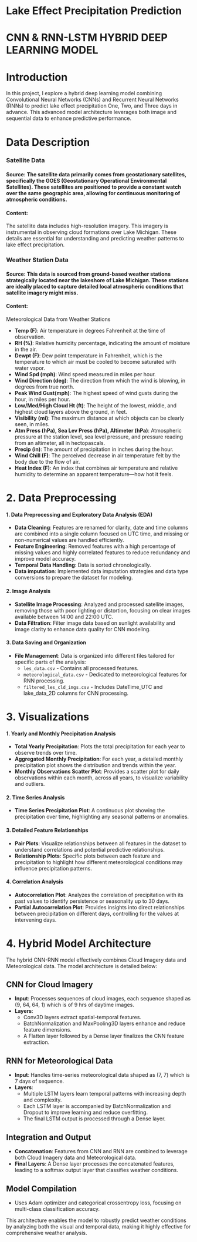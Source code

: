 # Lake Effect Precipitation Prediction

# CNN & RNN-LSTM HYBRID DEEP LEARNING MODEL

# Introduction
In this project, I explore a hybrid deep learning model combining Convolutional Neural Networks (CNNs) and Recurrent Neural Networks (RNNs) to predict lake effect precipitation One, Two, and Three days in advance. This advanced model architecture leverages both image and sequential data to enhance predictive performance.

# Data Description

### Satellite Data

#### Source: The satellite data primarily comes from geostationary satellites, specifically the GOES (Geostationary Operational Environmental Satellites). These satellites are positioned to provide a constant watch over the same geographic area, allowing for continuous monitoring of atmospheric conditions.

#### Content:
The satellite data includes high-resolution imagery. This imagery is instrumental in observing cloud formations over Lake Michigan. These details are essential for understanding and predicting weather patterns to lake effect precipitation.

### Weather Station Data

#### Source: This data is sourced from ground-based weather stations strategically located near the lakeshore of Lake Michigan. These stations are ideally placed to capture detailed local atmospheric conditions that satellite imagery might miss.

#### Content:
Meteorological Data from Weather Stations
- **Temp (F)**: Air temperature in degrees Fahrenheit at the time of observation.
- **RH (%)**: Relative humidity percentage, indicating the amount of moisture in the air.
- **Dewpt (F)**: Dew point temperature in Fahrenheit, which is the temperature to which air must be cooled to become saturated with water vapor.
- **Wind Spd (mph)**: Wind speed measured in miles per hour.
- **Wind Direction (deg)**: The direction from which the wind is blowing, in degrees from true north.
- **Peak Wind Gust(mph)**: The highest speed of wind gusts during the hour, in miles per hour.
- **Low/Med/High Cloud Ht (ft)**: The height of the lowest, middle, and highest cloud layers above the ground, in feet.
- **Visibility (mi)**: The maximum distance at which objects can be clearly seen, in miles.
- **Atm Press (hPa), Sea Lev Press (hPa), Altimeter (hPa)**: Atmospheric pressure at the station level, sea level pressure, and pressure reading from an altimeter, all in hectopascals.
- **Precip (in)**: The amount of precipitation in inches during the hour.
- **Wind Chill (F)**: The perceived decrease in air temperature felt by the body due to the flow of air.
- **Heat Index (F)**: An index that combines air temperature and relative humidity to determine an apparent temperature—how hot it feels.

# 2. Data Preprocessing
#### 1. Data Preprocessing and Exploratory Data Analysis (EDA)
- **Data Cleaning**: Features are renamed for clarity, date and time columns are combined into a single column focused on UTC time, and missing or non-numerical values are handled efficiently.
- **Feature Engineering**: Removed features with a high percentage of missing values and highly correlated features to reduce redundancy and improve model accuracy.
- **Temporal Data Handling**: Data is sorted chronologically.
- **Data imputation**: Implemented data imputation strategies and data type conversions to prepare the dataset for modeling.

#### 2. Image Analysis
- **Satellite Image Processing**: Analyzed and processed satellite images, removing those with poor lighting or distortion, focusing on clear images available between 14:00 and 22:00 UTC.
- **Data Filtration**: Filter image data based on sunlight availability and image clarity to enhance data quality for CNN modeling.

#### 3. Data Saving and Organization
- **File Management**: Data is organized into different files tailored for specific parts of the analysis:
  - `les_data.csv` - Contains all processed features.
  - `meteorological_data.csv` - Dedicated to meteorological features for RNN processing.
  - `filtered_les_cld_imgs.csv` - Includes DateTime_UTC and lake_data_2D columns for CNN processing.

# 3. Visualizations
#### 1. Yearly and Monthly Precipitation Analysis
- **Total Yearly Precipitation**: Plots the total precipitation for each year to observe trends over time.
- **Aggregated Monthly Precipitation**: For each year, a detailed monthly precipitation plot shows the distribution and trends within the year.
- **Monthly Observations Scatter Plot**: Provides a scatter plot for daily observations within each month, across all years, to visualize variability and outliers.

#### 2. Time Series Analysis
- **Time Series Precipitation Plot**: A continuous plot showing the precipitation over time, highlighting any seasonal patterns or anomalies.

#### 3. Detailed Feature Relationships
- **Pair Plots**: Visualize relationships between all features in the dataset to understand correlations and potential predictive relationships.
- **Relationship Plots**: Specific plots between each feature and precipitation to highlight how different meteorological conditions may influence precipitation patterns.

#### 4. Correlation Analysis
- **Autocorrelation Plot**: Analyzes the correlation of precipitation with its past values to identify persistence or seasonality up to 30 days.
- **Partial Autocorrelation Plot**: Provides insights into direct relationships between precipitation on different days, controlling for the values at intervening days.

# 4. Hybrid Model Architecture

The hybrid CNN-RNN model effectively combines Cloud Imagery data and Meteorological data. The model architecture is detailed below:

## CNN for Cloud Imagery
- **Input**: Processes sequences of cloud images, each sequence shaped as (9, 64, 64, 1) which is of 9 hrs of daytime images.
- **Layers**:
  - Conv3D layers extract spatial-temporal features.
  - BatchNormalization and MaxPooling3D layers enhance and reduce feature dimensions.
  - A Flatten layer followed by a Dense layer finalizes the CNN feature extraction.

## RNN for Meteorological Data
- **Input**: Handles time-series meteorological data shaped as (7, 7) which is 7 days of sequence.
- **Layers**:
  - Multiple LSTM layers learn temporal patterns with increasing depth and complexity.
  - Each LSTM layer is accompanied by BatchNormalization and Dropout to improve learning and reduce overfitting.
  - The final LSTM output is processed through a Dense layer.

## Integration and Output
- **Concatenation**: Features from CNN and RNN are combined to leverage both Cloud Imagery data and Meteorological data.
- **Final Layers**: A Dense layer processes the concatenated features, leading to a softmax output layer that classifies weather conditions.

## Model Compilation
- Uses Adam optimizer and categorical crossentropy loss, focusing on multi-class classification accuracy.

This architecture enables the model to robustly predict weather conditions by analyzing both the visual and temporal data, making it highly effective for comprehensive weather analysis.

